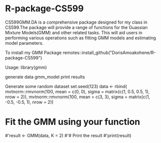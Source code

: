 # R-package-CS599
CS599GMM.DA is a comprehensive package designed for my class in CS599.The package will provide a range of functions for the Guassian Mixture Models(GMM) and other related tasks.
This will aid users in performing various operations such as fitting GMM models  and estimating model parameters. 


To install my GMM Package
remotes::install_github("DorisAmoakohene/R-package-CS599")

Usage:
library(gmm)

generate data
gmm_model
print results

Generate some random dataset
set.seed(123)
data <- rbind(
mvtnorm::rmvnorm(100, mean = c(0, 0), sigma = matrix(c(1, 0.5, 0.5, 1), nrow = 2)),
mvtnorm::rmvnorm(100, mean = c(3, 3), sigma = matrix(c(1, -0.5, -0.5, 1), nrow = 2))

# Fit the GMM using your function
#'result <- GMM(data, K = 2)
#'# Print the result
#'print(result)

